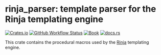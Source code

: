 # rinja_parser: template parser for the Rinja templating engine

[![Crates.io](https://img.shields.io/crates/v/rinja_parser?logo=rust&style=flat-square&logoColor=white "Crates.io")](https://crates.io/crates/rinja_parser)
[![GitHub Workflow Status](https://img.shields.io/github/actions/workflow/status/rinja-rs/rinja/rust.yml?branch=master&logo=github&style=flat-square&logoColor=white "GitHub Workflow Status")](https://github.com/rinja-rs/rinja/actions/workflows/rust.yml)
[![Book](https://img.shields.io/readthedocs/rinja?label=book&logo=readthedocs&style=flat-square&logoColor=white "Book")](https://rinja.readthedocs.io/)
[![docs.rs](https://img.shields.io/docsrs/rinja_parser?logo=docsdotrs&style=flat-square&logoColor=white "docs.rs")](https://docs.rs/rinja_parser/)

This crate contains the procedural macros used by the
[Rinja](https://github.com/rinja-rs/rinja) templating engine.

